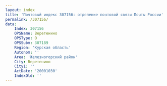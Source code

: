 ```yaml
---
layout: index
title: 'Почтовый индекс 307156: отделение почтовой связи Почты России'
permalink: /307156/
data:
    Index: 307156
    OPSName: Веретенино
    OPSType: О
    OPSSubm: 307189
    Region: 'Курская область'
    Autonom: ''
    Area: 'Железногорский район'
    City: Веретенино
    City1: ''
    ActDate: '20001030'
    IndexOld: ''
---
```

